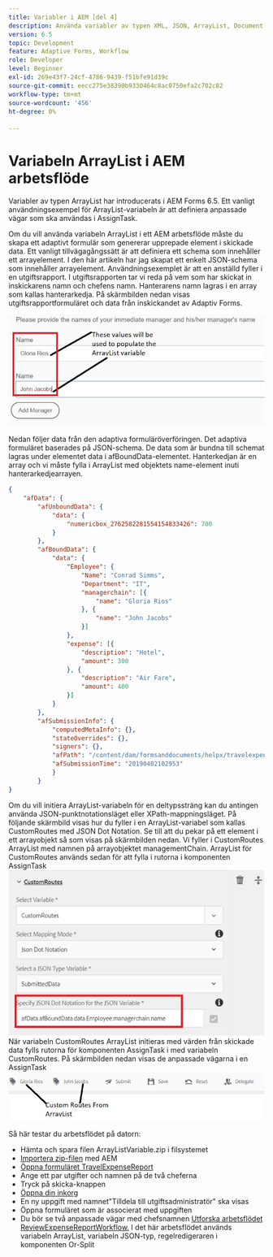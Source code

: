 ```yaml
---
title: Variabler i AEM [del 4]
description: Använda variabler av typen XML, JSON, ArrayList, Document i ett AEM arbetsflöde
version: 6.5
topic: Development
feature: Adaptive Forms, Workflow
role: Developer
level: Beginner
exl-id: 269e43f7-24cf-4786-9439-f51bfe91d39c
source-git-commit: eecc275e38390b9330464c8ac0750efa2c702c82
workflow-type: tm+mt
source-wordcount: '456'
ht-degree: 0%

---
```


# Variabeln ArrayList i AEM arbetsflöde

Variabler av typen ArrayList har introducerats i AEM Forms 6.5. Ett vanligt användningsexempel för ArrayList-variabeln är att definiera anpassade vägar som ska användas i AssignTask.

Om du vill använda variabeln ArrayList i ett AEM arbetsflöde måste du skapa ett adaptivt formulär som genererar upprepade element i skickade data. Ett vanligt tillvägagångssätt är att definiera ett schema som innehåller ett arrayelement. I den här artikeln har jag skapat ett enkelt JSON-schema som innehåller arrayelement. Användningsexemplet är att en anställd fyller i en utgiftsrapport. I utgiftsrapporten tar vi reda på vem som har skickat in inskickarens namn och chefens namn. Hanterarens namn lagras i en array som kallas hanterarkedja. På skärmbilden nedan visas utgiftsrapportformuläret och data från inskickandet av Adaptiv Forms.

![expensereport](assets/expensereport.jpg)

Nedan följer data från den adaptiva formuläröverföringen. Det adaptiva formuläret baserades på JSON-schema. De data som är bundna till schemat lagras under elementet data i afBoundData-elementet. Hanterkedjan är en array och vi måste fylla i ArrayList med objektets name-element inuti hanterarkedjearrayen.

```json
{
    "afData": {
        "afUnboundData": {
            "data": {
                "numericbox_2762582281554154833426": 700
            }
        },
        "afBoundData": {
            "data": {
                "Employee": {
                    "Name": "Conrad Simms",
                    "Department": "IT",
                    "managerchain": [{
                        "name": "Gloria Rios"
                    }, {
                        "name": "John Jacobs"
                    }]
                },
                "expense": [{
                    "description": "Hotel",
                    "amount": 300
                }, {
                    "description": "Air Fare",
                    "amount": 400
                }]
            }
        },
        "afSubmissionInfo": {
            "computedMetaInfo": {},
            "stateOverrides": {},
            "signers": {},
            "afPath": "/content/dam/formsanddocuments/helpx/travelexpensereport",
            "afSubmissionTime": "20190402102953"
            }
        }
}
```

Om du vill initiera ArrayList-variabeln för en deltypssträng kan du antingen använda JSON-punktnotationsläget eller XPath-mappningsläget. På följande skärmbild visas hur du fyller i en ArrayList-variabel som kallas CustomRoutes med JSON Dot Notation. Se till att du pekar på ett element i ett arrayobjekt så som visas på skärmbilden nedan. Vi fyller i CustomRoutes ArrayList med namnen på arrayobjektet managementChain.
ArrayList för CustomRoutes används sedan för att fylla i rutorna i komponenten AssignTask
![kundvägar](assets/arraylist.jpg)
När variabeln CustomRoutes ArrayList initieras med värden från skickade data fylls rutorna för komponenten AssignTask i med variabeln CustomRoutes. På skärmbilden nedan visas de anpassade vägarna i en AssignTask
![tilldelninguppgift](assets/customactions.jpg)

Så här testar du arbetsflödet på datorn:

* Hämta och spara filen ArrayListVariable.zip i filsystemet
* [Importera zip-filen](assets/arraylistvariable.zip) med AEM
* [Öppna formuläret TravelExpenseReport](http://localhost:4502/content/dam/formsanddocuments/helpx/travelexpensereport/jcr:content?wcmmode=disabled)
* Ange ett par utgifter och namnen på de två cheferna
* Tryck på skicka-knappen
* [Öppna din inkorg](http://localhost:4502/aem/inbox)
* En ny uppgift med namnet&quot;Tilldela till utgiftsadministratör&quot; ska visas
* Öppna formuläret som är associerat med uppgiften
* Du bör se två anpassade vägar med chefsnamnen
  [Utforska arbetsflödet ReviewExpenseReportWorkflow.](http://localhost:4502/editor.html/conf/global/settings/workflow/models/ReviewExpenseReport.html) I det här arbetsflödet används variabeln ArrayList, variabeln JSON-typ, regelredigeraren i komponenten Or-Split
